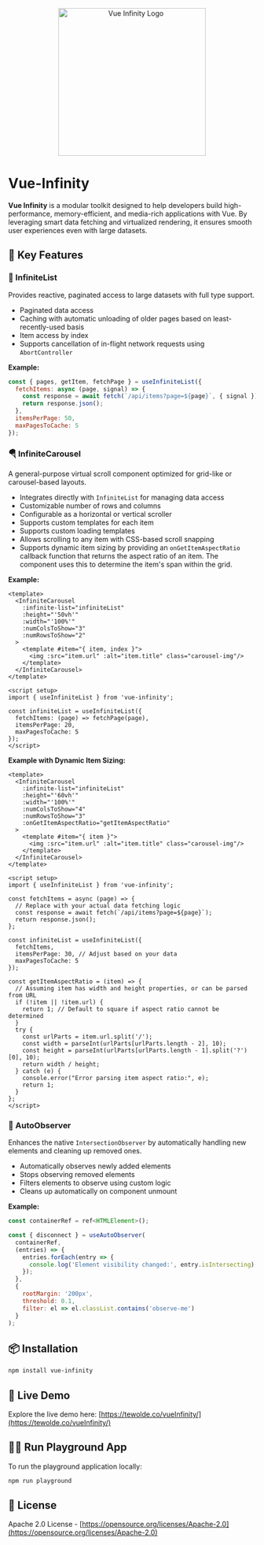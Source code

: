 <div align="center"><img width="300" src="https://tewolde.co/vi-logo.svg?width=200" alt="Vue Infinity Logo"></div>

# Vue-Infinity

**Vue Infinity** is a modular toolkit designed to help developers build high-performance, memory-efficient, and media-rich applications with Vue. By leveraging smart data fetching and virtualized rendering, it ensures smooth user experiences even with large datasets.

## 🚀 Key Features

### 🔄 InfiniteList

Provides reactive, paginated access to large datasets with full type support.

- Paginated data access
- Caching with automatic unloading of older pages based on least-recently-used basis
- Item access by index
- Supports cancellation of in-flight network requests using `AbortController`

**Example:**

```javascript
const { pages, getItem, fetchPage } = useInfiniteList({
  fetchItems: async (page, signal) => {
    const response = await fetch(`/api/items?page=${page}`, { signal });
    return response.json();
  },
  itemsPerPage: 50,
  maxPagesToCache: 5
});
```

### 🪂 InfiniteCarousel

A general-purpose virtual scroll component optimized for grid-like or carousel-based layouts.

- Integrates directly with `InfiniteList` for managing data access
- Customizable number of rows and columns
- Configurable as a horizontal or vertical scroller
- Supports custom templates for each item
- Supports custom loading templates
- Allows scrolling to any item with CSS-based scroll snapping
- Supports dynamic item sizing by providing an `onGetItemAspectRatio` callback function that returns the aspect ratio of an item. The component uses this to determine the item's span within the grid.

**Example:**

```vue
<template>
  <InfiniteCarousel
    :infinite-list="infiniteList"
    :height="'50vh'"
    :width="'100%'"
    :numColsToShow="3"
    :numRowsToShow="2"
  >
    <template #item="{ item, index }">
      <img :src="item.url" :alt="item.title" class="carousel-img"/>
    </template>
  </InfiniteCarousel>
</template>

<script setup>
import { useInfiniteList } from 'vue-infinity';

const infiniteList = useInfiniteList({
  fetchItems: (page) => fetchPage(page),
  itemsPerPage: 20,
  maxPagesToCache: 5
});
</script>
```

 **Example with Dynamic Item Sizing:**

 ```vue
 <template>
   <InfiniteCarousel
     :infinite-list="infiniteList"
     :height="'60vh'"
     :width="'100%'"
     :numColsToShow="4"
     :numRowsToShow="3"
     :onGetItemAspectRatio="getItemAspectRatio"
   >
     <template #item="{ item }">
       <img :src="item.url" :alt="item.title" class="carousel-img"/>
     </template>
   </InfiniteCarousel>
 </template>

 <script setup>
 import { useInfiniteList } from 'vue-infinity';

 const fetchItems = async (page) => {
   // Replace with your actual data fetching logic
   const response = await fetch(`/api/items?page=${page}`);
   return response.json();
 };

 const infiniteList = useInfiniteList({
   fetchItems,
   itemsPerPage: 30, // Adjust based on your data
   maxPagesToCache: 5
 });

 const getItemAspectRatio = (item) => {
   // Assuming item has width and height properties, or can be parsed from URL
   if (!item || !item.url) {
     return 1; // Default to square if aspect ratio cannot be determined
   }
   try {
     const urlParts = item.url.split('/');
     const width = parseInt(urlParts[urlParts.length - 2], 10);
     const height = parseInt(urlParts[urlParts.length - 1].split('?')[0], 10);
     return width / height;
   } catch (e) {
     console.error("Error parsing item aspect ratio:", e);
     return 1;
   }
 };
 </script>
 ```

 ### 🔎 AutoObserver

Enhances the native `IntersectionObserver` by automatically handling new elements and cleaning up removed ones.

- Automatically observes newly added elements
- Stops observing removed elements
- Filters elements to observe using custom logic
- Cleans up automatically on component unmount

**Example:**

```javascript
const containerRef = ref<HTMLElement>();

const { disconnect } = useAutoObserver(
  containerRef,
  (entries) => {
    entries.forEach(entry => {
      console.log('Element visibility changed:', entry.isIntersecting);
    });
  },
  {
    rootMargin: '200px',
    threshold: 0.1,
    filter: el => el.classList.contains('observe-me')
  }
);
```

## 📦 Installation

```bash
npm install vue-infinity
```

## 🧪 Live Demo

Explore the live demo here: [https://tewolde.co/vueInfinity/](https://tewolde.co/vueInfinity/)

## 🧑‍💻 Run Playground App

To run the playground application locally:

```bash
npm run playground
```

## 📄 License

Apache 2.0 License - [https://opensource.org/licenses/Apache-2.0](https://opensource.org/licenses/Apache-2.0)
